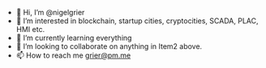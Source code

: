 - 👋 Hi, I’m @nigelgrier
- 👀 I’m interested in blockchain, startup cities, cryptocities, SCADA, PLAC, HMI etc.
- 🌱 I’m currently learning everything
- 💞️ I’m looking to collaborate on anything in Item2 above.
- 📫 How to reach me grier@pm.me

<!---
nigelgrier/nigelgrier is a ✨ special ✨ repository because its `README.md` (this file) appears on your GitHub profile.
You can click the Preview link to take a look at your changes.
--->
